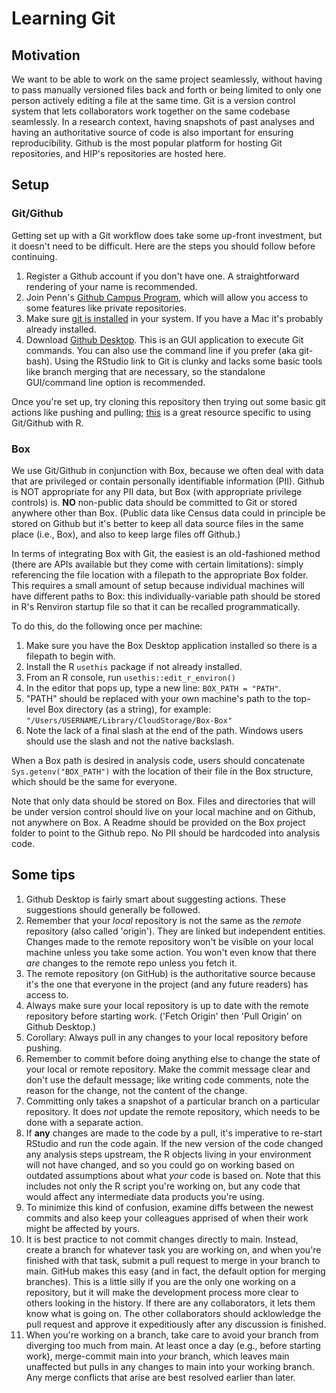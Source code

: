 # Learning Git

## Motivation

We want to be able to work on the same project seamlessly, without having to pass manually versioned files back and forth or being limited to only one person actively editing a file at the same time. Git is a version control system that lets collaborators work together on the same codebase seamlessly. In a research context, having snapshots of past analyses and having an authoritative source of code is also important for ensuring reproducibility. Github is the most popular platform for hosting Git repositories, and HIP's repositories are hosted here.

## Setup

### Git/Github

Getting set up with a Git workflow does take some up-front investment, but it doesn't need to be difficult. Here are the steps you should follow before continuing.

1. Register a Github account if you don't have one. A straightforward rendering of your name is recommended.
2. Join Penn's [Github Campus Program](https://github.com/upenn), which will allow you access to some features like private repositories.
3. Make sure [git is installed](https://happygitwithr.com/install-git) in your system. If you have a Mac it's probably already installed.
4. Download [Github Desktop](https://desktop.github.com/). This is an GUI application to execute Git commands. You can also use the command line if you prefer (aka git-bash). Using the RStudio link to Git is clunky and lacks some basic tools like branch merging that are necessary, so the standalone GUI/command line option is recommended.

Once you're set up, try cloning this repository then trying out some basic git actions like pushing and pulling; [this](https://happygitwithr.com/) is a great resource specific to using Git/Github with R. 

### Box

We use Git/Github in conjunction with Box, because we often deal with data that are privileged or contain personally identifiable information (PII). Github is NOT appropriate for any PII data, but Box (with appropriate privilege controls) is. **NO** non-public data should be committed to Git or stored anywhere other than Box. (Public data like Census data could in principle be stored on Github but it's better to keep all data source files in the same place (i.e., Box), and also to keep large files off Github.)

In terms of integrating Box with Git, the easiest is an old-fashioned method (there are APIs available but they come with certain limitations): simply referencing the file location with a filepath to the appropriate Box folder. This requires a small amount of setup because individual machines will have different paths to Box: this individually-variable path should be stored in R's Renviron startup file so that it can be recalled programmatically. 

To do this, do the following once per machine:

1. Make sure you have the Box Desktop application installed so there is a filepath to begin with.
2. Install the R `usethis` package if not already installed.
3. From an R console, run `usethis::edit_r_environ()`
4. In the editor that pops up, type a new line: `BOX_PATH = "PATH"`.
5. "PATH" should be replaced with your own machine's path to the top-level Box directory (as a string), for example: `"/Users/USERNAME/Library/CloudStorage/Box-Box"`
6. Note the lack of a final slash at the end of the path. Windows users should use the slash and not the native backslash.

When a Box path is desired in analysis code, users should concatenate `Sys.getenv("BOX_PATH")` with the location of their file in the Box structure, which should be the same for everyone.

Note that only data should be stored on Box. Files and directories that will be under version control should live on your local machine and on Github, not anywhere on Box. A Readme should be provided on the Box project folder to point to the Github repo. No PII should be hardcoded into analysis code.

## Some tips

1. Github Desktop is fairly smart about suggesting actions. These suggestions should generally be followed.
2. Remember that your *local* repository is not the same as the *remote* repository (also called 'origin'). They are linked but independent entities. Changes made to the remote repository won't be visible on your local machine unless you take some action. You won't even know that there *are* changes to the remote repo unless you fetch it.
3. The remote repository (on GitHub) is the authoritative source because it's the one that everyone in the project (and any future readers) has access to.
4. Always make sure your local repository is up to date with the remote repository before starting work. ('Fetch Origin' then 'Pull Origin' on Github Desktop.)
5. Corollary: Always pull in any changes to your local repository before pushing.
6. Remember to commit before doing anything else to change the state of your local or remote repository. Make the commit message clear and don't use the default message; like writing code comments, note the reason for the change, not the content of the change.
7. Committing only takes a snapshot of a particular branch on a particular repository. It does *not* update the remote repository, which needs to be done with a separate action.
8. If **any** changes are made to the code by a pull, it's imperative to re-start RStudio and run the code again. If the new version of the code changed any analysis steps upstream, the R objects living in your environment will not have changed, and so you could go on working based on outdated assumptions about what *your* code is based on. Note that this includes not only the R script you're working on, but any code that would affect any intermediate data products you're using.
9. To minimize this kind of confusion, examine diffs between the newest commits and also keep your colleagues apprised of when their work might be affected by yours.
10. It is best practice to not commit changes directly to main. Instead, create a branch for whatever task you are working on, and when you're finished with that task, submit a pull request to merge in your branch to main. GitHub makes this easy (and in fact, the default option for merging branches). This is a little silly if you are the only one working on a repository, but it will make the development process more clear to others looking in the history. If there are any collaborators, it lets them know what is going on. The other collaborators should acklowledge the pull request and approve it expeditiously after any discussion is finished.
11. When you're working on a branch, take care to avoid your branch from diverging too much from main. At least once a day (e.g., before starting work), merge-commit main into *your* branch, which leaves main unaffected but pulls in any changes to main into your working branch. Any merge conflicts that arise are best resolved earlier than later.

